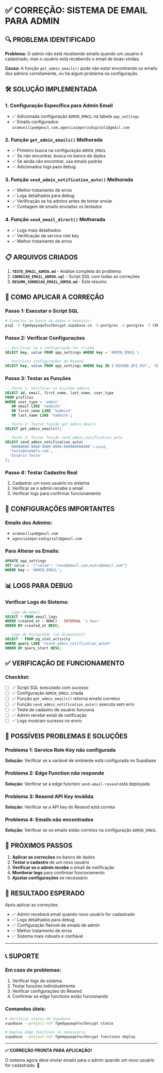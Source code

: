 # ✅ CORREÇÃO: SISTEMA DE EMAIL PARA ADMIN

## 🔍 PROBLEMA IDENTIFICADO

**Problema:** O admin não está recebendo emails quando um usuário é cadastrado, mas o usuário está recebendo o email de boas-vindas.

**Causa:** A função `get_admin_emails()` pode não estar encontrando os emails dos admins corretamente, ou há algum problema na configuração.

## 🛠️ SOLUÇÃO IMPLEMENTADA

### **1. Configuração Específica para Admin Email**
- ✅ Adicionada configuração `ADMIN_EMAIL` na tabela `app_settings`
- ✅ Emails configurados: `aramunilipe@gmail.com,agenciaimperiodigital1@gmail.com`

### **2. Função `get_admin_emails()` Melhorada**
- ✅ Primeiro busca na configuração `ADMIN_EMAIL`
- ✅ Se não encontrar, busca no banco de dados
- ✅ Se ainda não encontrar, usa emails padrão
- ✅ Adicionados logs para debug

### **3. Função `send_admin_notification_auto()` Melhorada**
- ✅ Melhor tratamento de erros
- ✅ Logs detalhados para debug
- ✅ Verificação se há admins antes de tentar enviar
- ✅ Contagem de emails enviados vs tentados

### **4. Função `send_email_direct()` Melhorada**
- ✅ Logs mais detalhados
- ✅ Verificação da service role key
- ✅ Melhor tratamento de erros

## 📋 ARQUIVOS CRIADOS

1. **`TESTE_EMAIL_ADMIN.md`** - Análise completa do problema
2. **`CORRECAO_EMAIL_ADMIN.sql`** - Script SQL com todas as correções
3. **`RESUMO_CORRECAO_EMAIL_ADMIN.md`** - Este resumo

## 🚀 COMO APLICAR A CORREÇÃO

### **Passo 1: Executar o Script SQL**
```bash
# Conectar ao banco de dados e executar:
psql -h fgmdqayaqafxutbncypt.supabase.co -U postgres -d postgres -f CORRECAO_EMAIL_ADMIN.sql
```

### **Passo 2: Verificar Configurações**
```sql
-- Verificar se a configuração foi criada
SELECT key, value FROM app_settings WHERE key = 'ADMIN_EMAIL';

-- Verificar configurações do Resend
SELECT key, value FROM app_settings WHERE key IN ('RESEND_API_KEY', 'SMTP_SENDER_EMAIL', 'SMTP_SENDER_NAME');
```

### **Passo 3: Testar as Funções**
```sql
-- Teste 1: Verificar se existem admins
SELECT id, email, first_name, last_name, user_type 
FROM profiles 
WHERE user_type = 'admin' 
   OR email LIKE '%admin%'
   OR first_name LIKE '%admin%'
   OR last_name LIKE '%admin%';

-- Teste 2: Testar função get_admin_emails
SELECT get_admin_emails();

-- Teste 3: Testar função send_admin_notification_auto
SELECT send_admin_notification_auto(
  '00000000-0000-0000-0000-000000000000'::uuid,
  'teste@exemplo.com',
  'Usuário Teste'
);
```

### **Passo 4: Testar Cadastro Real**
1. Cadastrar um novo usuário no sistema
2. Verificar se o admin recebe o email
3. Verificar logs para confirmar funcionamento

## 🔧 CONFIGURAÇÕES IMPORTANTES

### **Emails dos Admins:**
- `aramunilipe@gmail.com`
- `agenciaimperiodigital1@gmail.com`

### **Para Alterar os Emails:**
```sql
UPDATE app_settings 
SET value = '{"value": "novo@email.com,outro@email.com"}'
WHERE key = 'ADMIN_EMAIL';
```

## 📊 LOGS PARA DEBUG

### **Verificar Logs do Sistema:**
```sql
-- Logs de email
SELECT * FROM email_logs 
WHERE created_at > NOW() - INTERVAL '1 hour'
ORDER BY created_at DESC;

-- Logs do PostgreSQL (se disponível)
SELECT * FROM pg_stat_activity 
WHERE query LIKE '%send_admin_notification_auto%'
ORDER BY query_start DESC;
```

## ✅ VERIFICAÇÃO DE FUNCIONAMENTO

### **Checklist:**
- [ ] ✅ Script SQL executado com sucesso
- [ ] ✅ Configuração `ADMIN_EMAIL` criada
- [ ] ✅ Função `get_admin_emails()` retorna emails corretos
- [ ] ✅ Função `send_admin_notification_auto()` executa sem erro
- [ ] ✅ Teste de cadastro de usuário funciona
- [ ] ✅ Admin recebe email de notificação
- [ ] ✅ Logs mostram sucesso no envio

## 🚨 POSSÍVEIS PROBLEMAS E SOLUÇÕES

### **Problema 1: Service Role Key não configurada**
**Solução:** Verificar se a variável de ambiente está configurada no Supabase

### **Problema 2: Edge Function não responde**
**Solução:** Verificar se a edge function `send-email-resend` está deployada

### **Problema 3: Resend API Key inválida**
**Solução:** Verificar se a API key do Resend está correta

### **Problema 4: Emails não encontrados**
**Solução:** Verificar se os emails estão corretos na configuração `ADMIN_EMAIL`

## 📝 PRÓXIMOS PASSOS

1. **Aplicar as correções** no banco de dados
2. **Testar o cadastro** de um novo usuário
3. **Verificar se o admin recebe** o email de notificação
4. **Monitorar logs** para confirmar funcionamento
5. **Ajustar configurações** se necessário

## 🎯 RESULTADO ESPERADO

Após aplicar as correções:
- ✅ Admin receberá email quando novo usuário for cadastrado
- ✅ Logs detalhados para debug
- ✅ Configuração flexível de emails de admin
- ✅ Melhor tratamento de erros
- ✅ Sistema mais robusto e confiável

---

## 📞 SUPORTE

### **Em caso de problemas:**
1. Verificar logs do sistema
2. Testar funções individualmente
3. Verificar configurações do Resend
4. Confirmar se edge functions estão funcionando

### **Comandos úteis:**
```bash
# Verificar status do Supabase
supabase --project-ref fgmdqayaqafxutbncypt status

# Deploy edge functions se necessário
supabase --project-ref fgmdqayaqafxutbncypt functions deploy
```

---

**✅ CORREÇÃO PRONTA PARA APLICAÇÃO!**

O sistema agora deve enviar emails para o admin quando um novo usuário for cadastrado. 🚀 